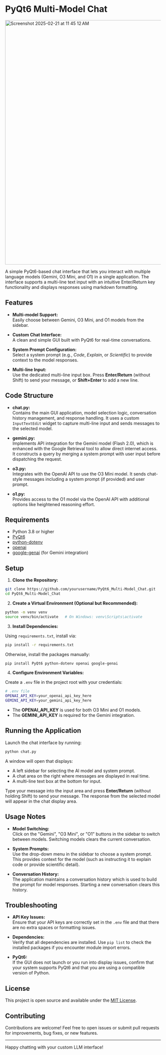 # PyQt6 Multi-Model Chat
<img width="792" alt="Screenshot 2025-02-21 at 11 45 12 AM" src="https://github.com/user-attachments/assets/64211981-fd75-499e-8630-de03cb39af71" />

A simple PyQt6-based chat interface that lets you interact with multiple language models (Gemini, O3 Mini, and O1) in a single application. The interface supports a multi-line text input with an intuitive Enter/Return key functionality and displays responses using markdown formatting.

## Features

- **Multi-model Support:**  
  Easily choose between Gemini, O3 Mini, and O1 models from the sidebar.

- **Custom Chat Interface:**  
  A clean and simple GUI built with PyQt6 for real-time conversations.

- **System Prompt Configuration:**  
  Select a system prompt (e.g., *Code*, *Explain*, or *Scientific*) to provide context to the model responses.

- **Multi-line Input:**  
  Use the dedicated multi-line input box. Press **Enter/Return** (without Shift) to send your message, or **Shift+Enter** to add a new line.

## Code Structure

- **chat.py:**  
  Contains the main GUI application, model selection logic, conversation history management, and response handling. It uses a custom `InputTextEdit` widget to capture multi-line input and sends messages to the selected model.

- **gemini.py:**  
  Implements API integration for the Gemini model (Flash 2.0), which is enhanced with the Google Retrieval tool to allow direct internet access. It constructs a query by merging a system prompt with user input before dispatching the request.
- **o3.py:**  
  Integrates with the OpenAI API to use the O3 Mini model. It sends chat-style messages including a system prompt (if provided) and user prompt.

- **o1.py:**  
  Provides access to the O1 model via the OpenAI API with additional options like heightened reasoning effort.

## Requirements

- Python 3.8 or higher
- [PyQt6](https://pypi.org/project/PyQt6/)
- [python-dotenv](https://pypi.org/project/python-dotenv/)
- [openai](https://pypi.org/project/openai/)
- [google-genai](https://pypi.org/project/google-genai/) (for Gemini integration)

## Setup

1. **Clone the Repository:**

  ```bash
  git clone https://github.com/yourusername/PyQt6_Multi-Model_Chat.git
  cd PyQt6_Multi-Model_Chat
  ```

2. **Create a Virtual Environment (Optional but Recommended):**

  ```bash
  python -m venv venv
  source venv/bin/activate   # On Windows: venv\Scripts\activate
  ```

3. **Install Dependencies:**

  Using `requirements.txt`, install via:

  ```bash
  pip install -r requirements.txt
  ```

  Otherwise, install the packages manually:

  ```bash
  pip install PyQt6 python-dotenv openai google-genai
  ```

4. **Configure Environment Variables:**

  Create a `.env` file in the project root with your credentials:

  ```bash
  # .env file
  OPENAI_API_KEY=your_openai_api_key_here
  GEMINI_API_KEY=your_gemini_api_key_here
  ```

  - The **OPENAI_API_KEY** is used for both O3 Mini and O1 models.
  - The **GEMINI_API_KEY** is required for the Gemini integration.

## Running the Application

Launch the chat interface by running:

  ```bash
  python chat.py
  ```

A window will open that displays:
- A left sidebar for selecting the AI model and system prompt.
- A chat area on the right where messages are displayed in real time.
- A multi-line text box at the bottom for input.

Type your message into the input area and press **Enter/Return** (without holding Shift) to send your message. The response from the selected model will appear in the chat display area.

## Usage Notes

- **Model Switching:**  
  Click on the "Gemini", "O3 Mini", or "O1" buttons in the sidebar to switch between models. Switching models clears the current conversation.

- **System Prompts:**  
  Use the drop-down menu in the sidebar to choose a system prompt. This provides context for the model (such as instructing it to explain code or provide scientific detail).

- **Conversation History:**  
  The application maintains a conversation history which is used to build the prompt for model responses. Starting a new conversation clears this history.

## Troubleshooting

- **API Key Issues:**  
  Ensure that your API keys are correctly set in the `.env` file and that there are no extra spaces or formatting issues.

- **Dependencies:**  
  Verify that all dependencies are installed. Use `pip list` to check the installed packages if you encounter module import errors.

- **PyQt6:**  
  If the GUI does not launch or you run into display issues, confirm that your system supports PyQt6 and that you are using a compatible version of Python.

## License

This project is open source and available under the [MIT License](LICENSE).

## Contributing

Contributions are welcome! Feel free to open issues or submit pull requests for improvements, bug fixes, or new features.

---
Happy chatting with your custom LLM interface!
